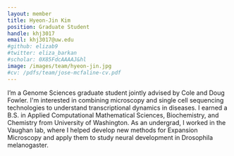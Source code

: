 ```yaml
---
layout: member
title: Hyeon-Jin Kim
position: Graduate Student
handle: khj3017
email: khj3017@uw.edu
#github: elizab9
#twitter: eliza_barkan
#scholar: 0X85FdcAAAAJ&hl
image: /images/team/hyeon-jin.jpg
#cv: /pdfs/team/jose-mcfaline-cv.pdf
---
```


I’m a Genome Sciences graduate student jointly advised by Cole and Doug Fowler. I'm interested in combining microscopy and single cell sequencing technologies to understand transcriptional dynamics in diseases. I earned a B.S. in Applied Computational Mathematical Sciences, Biochemistry, and Chemistry from University of Washington. As an undergrad, I worked in the Vaughan lab, where I helped develop new methods for Expansion Microscopy and apply them to study neural development in Drosophila melanogaster. 
